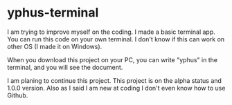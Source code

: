 # yphus-terminal
I am trying to improve myself on the coding. I made a basic terminal app. You can run this code on your own terminal. I don't know if this can work on other OS (I made it on Windows).

When you download this project on your PC, you can write "yphus" in the terminal, and you will see the document.

I am planing to continue this project. This project is on the alpha status and 1.0.0 version. Also as I said I am new at coding I don't even know how to use Github.
